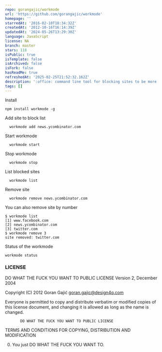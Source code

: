 ```yaml
---
repo: gorangajic/workmode
url: 'https://github.com/gorangajic/workmode'
homepage: ''
starredAt: '2016-02-10T18:34:32Z'
createdAt: '2012-10-16T16:14:39Z'
updatedAt: '2024-05-26T13:29:30Z'
language: JavaScript
license: NA
branch: master
stars: 118
isPublic: true
isTemplate: false
isArchived: false
isFork: false
hasReadMe: true
refreshedAt: '2025-02-25T21:52:32.162Z'
description: ':office: command line tool for blocking sites to be more productive'
tags: []
---
```


Install

```
npm install workmode -g
```

Add site to block list

```
  workmode add news.ycombinator.com
```

Start workmode

```
  workmode start
```

Stop workmode

```
  workmode stop
```

List blocked sites

```
  workmode list
```

Remove site

```
  workmode remove news.ycombinator.com
```

You can also remove site by number

```
$ workmode list
[1] www.facebook.com
[2] news.ycombinator.com
[3] twitter.com
$ workmode remove 3
site removed: twitter.com
```
Status of the workmode

```
workmode status
```

### LICENSE
  DO WHAT THE FUCK YOU WANT TO PUBLIC LICENSE
                   Version 2, December 2004

Copyright (C) 2012 Goran Gajić <goran.gajic@design4q.com>

Everyone is permitted to copy and distribute verbatim or modified
copies of this license document, and changing it is allowed as long
as the name is changed.

           DO WHAT THE FUCK YOU WANT TO PUBLIC LICENSE
  TERMS AND CONDITIONS FOR COPYING, DISTRIBUTION AND MODIFICATION

 0. You just DO WHAT THE FUCK YOU WANT TO.
